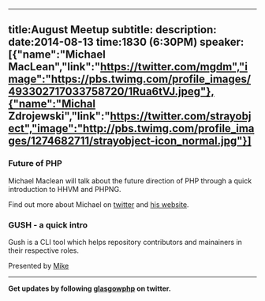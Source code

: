 ----
title:August Meetup
subtitle:
description:
date:2014-08-13
time:1830 (6:30PM)
speaker:[{"name":"Michael MacLean","link":"https://twitter.com/mgdm","image":"https://pbs.twimg.com/profile_images/493302717033758720/1Rua6tVJ.jpeg"},{"name":"Michal Zdrojewski","link":"https://twitter.com/strayobject","image":"http://pbs.twimg.com/profile_images/1274682711/strayobject-icon_normal.jpg"}]
----

### Future of PHP

Michael Maclean will talk about the future direction of PHP
through a quick introduction to HHVM and PHPNG.

Find out more about Michael on [twitter][4] and [his website][5].  

### GUSH - a quick intro

Gush is a CLI tool which helps repository contributors and mainainers
in their respective roles.  

Presented by [Mike][1]  

---

**Get updates by following [glasgowphp][99] on twitter.**

[1]: https://twitter.com/strayobject
[4]: https://twitter.com/mgdm
[5]: http://mgdm.net
[99]: https://twitter.com/glasgowphp
